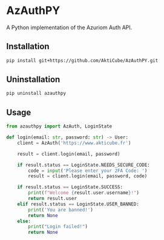 # AzAuthPY
A Python implementation of the Azuriom Auth API.

## Installation
```bash
pip install git+https://github.com/AktiCube/AzAuthPY.git
```

## Uninstallation
```bash
pip uninstall azauthpy
```

## Usage
```python
from azauthpy import AzAuth, LoginState

def login(email: str, password: str) -> User:
    client = AzAuth('https://www.akticube.fr')

    result = client.login(email, password)

    if result.status == LoginState.NEEDS_SECURE_CODE:
        code = input('Please enter your 2FA Code: ')
        result = client.login(email, password, code)

    if result.status == LoginState.SUCCESS:
        print(f"Welcome {result.user.username}!")
        return result.user
    elif result.status == LoginState.USER_BANNED:
        print('You are banned!')
        return None
    else:
        print("Login failed!")
        return None
```
